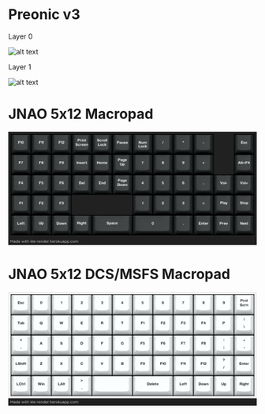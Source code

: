 
# Preonic v3

Layer 0

![alt text](https://github.com/kimgnguyen/keebs/blob/master/Preonic/L0_Preonic_v3.png)

Layer 1

![alt text](https://github.com/kimgnguyen/keebs/blob/master/Preonic/L1_Preonic_v3.png)

# JNAO 5x12 Macropad

![alt text](https://github.com/kimgnguyen/keebs/blob/master/JNAO/5x12/L0_JNAO_MACROPAD.png)

# JNAO 5x12 DCS/MSFS Macropad

![alt text](https://github.com/kimgnguyen/keebs/blob/master/JNAO/5x12/L0_JNAO_DCS_MSFS.png)
